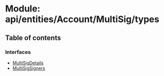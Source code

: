 # Module: api/entities/Account/MultiSig/types

## Table of contents

### Interfaces

- [MultiSigDetails](../wiki/api.entities.Account.MultiSig.types.MultiSigDetails)
- [MultiSigSigners](../wiki/api.entities.Account.MultiSig.types.MultiSigSigners)
